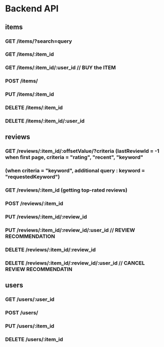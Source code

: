 # Backend API

## **items**

### GET      /items/?search=query       
### GET      /items/:item_id
### GET      /items/:item_id/:user_id   // BUY the ITEM
### POST     /items/
### PUT      /items/:item_id
### DELETE   /items/:item_id
### DELETE   /items/:item_id/:user_id

## **reviews**

### GET      /reviews/:item_id/:offsetValue/?criteria   (lastReviewId = -1 when first page, criteria = "rating", "recent", "keyword"
###                                                    (when criteria = "keyword", additional query : keyword = "requestedKeyword")
### GET      /reviews/:item_id            (getting top-rated reviews)
### POST     /reviews/:item_id
### PUT      /reviews/:item_id/:review_id           
### PUT      /reviews/:item_id/:review_id/:user_id  // REVIEW RECOMMENDATION
### DELETE   /reviews/:item_id/:review_id
### DELETE   /reviews/:item_id/:review_id/:user_id  // CANCEL REVIEW RECOMMENDATIN 

## **users**

### GET      /users/:user_id
### POST     /users/
### PUT      /users/:item_id
### DELETE   /users/:item_id

